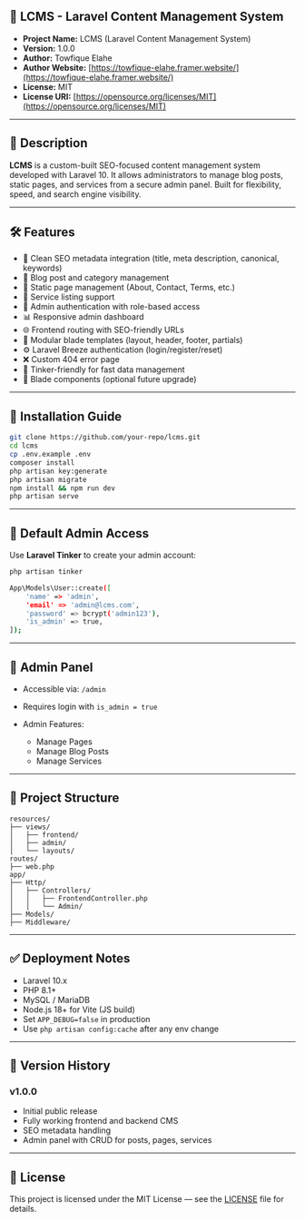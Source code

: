 ## 🧾 LCMS - Laravel Content Management System

-   **Project Name:** LCMS (Laravel Content Management System)
-   **Version:** 1.0.0
-   **Author:** Towfique Elahe
-   **Author Website:** [https://towfique-elahe.framer.website/](https://towfique-elahe.framer.website/)
-   **License:** MIT
-   **License URI:** [https://opensource.org/licenses/MIT](https://opensource.org/licenses/MIT)

---

## 📄 Description

**LCMS** is a custom-built SEO-focused content management system developed with Laravel 10. It allows administrators to manage blog posts, static pages, and services from a secure admin panel. Built for flexibility, speed, and search engine visibility.

---

## 🛠️ Features

-   🧠 Clean SEO metadata integration (title, meta description, canonical, keywords)
-   📝 Blog post and category management
-   📄 Static page management (About, Contact, Terms, etc.)
-   💼 Service listing support
-   🔐 Admin authentication with role-based access
-   📊 Responsive admin dashboard
-   🌐 Frontend routing with SEO-friendly URLs
-   📁 Modular blade templates (layout, header, footer, partials)
-   ⚙️ Laravel Breeze authentication (login/register/reset)
-   ❌ Custom 404 error page
-   🧪 Tinker-friendly for fast data management
-   💬 Blade components (optional future upgrade)

---

## 🚀 Installation Guide

```bash
git clone https://github.com/your-repo/lcms.git
cd lcms
cp .env.example .env
composer install
php artisan key:generate
php artisan migrate
npm install && npm run dev
php artisan serve
```

---

## 🔑 Default Admin Access

Use **Laravel Tinker** to create your admin account:

```bash
php artisan tinker

App\Models\User::create([
    'name' => 'admin',
    'email' => 'admin@lcms.com',
    'password' => bcrypt('admin123'),
    'is_admin' => true,
]);
```

---

## 🔐 Admin Panel

-   Accessible via: `/admin`
-   Requires login with `is_admin = true`
-   Admin Features:

    -   Manage Pages
    -   Manage Blog Posts
    -   Manage Services

---

## 📁 Project Structure

```
resources/
├── views/
│   ├── frontend/
│   ├── admin/
│   └── layouts/
routes/
├── web.php
app/
├── Http/
│   ├── Controllers/
│   │   ├── FrontendController.php
│   │   └── Admin/
├── Models/
├── Middleware/
```

---

## ✅ Deployment Notes

-   Laravel 10.x
-   PHP 8.1+
-   MySQL / MariaDB
-   Node.js 18+ for Vite (JS build)
-   Set `APP_DEBUG=false` in production
-   Use `php artisan config:cache` after any env change

---

## 🧪 Version History

### v1.0.0

-   Initial public release
-   Fully working frontend and backend CMS
-   SEO metadata handling
-   Admin panel with CRUD for posts, pages, services

---

## 📜 License

This project is licensed under the MIT License — see the [LICENSE](https://opensource.org/licenses/MIT) file for details.
